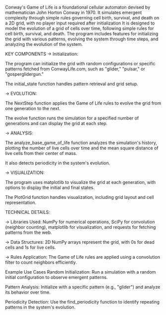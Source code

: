 Conway's Game of Life is a foundational cellular automaton devised by mathematician John Horton Conway in 1970. It simulates emergent complexity through simple rules governing cell birth, survival, and death on a 2D grid, with no player input required after initialization
It is designed to model the evolution of a grid of cells over time, following simple rules for cell birth, survival, and death. The program includes features for initializing the grid with various patterns, evolving the system through time steps, and analyzing the evolution of the system.

KEY COMPONENTS
-> Initialization:

The program can initialize the grid with random configurations or specific patterns fetched from ConwayLife.com, such as "glider," "pulsar," or "gosperglidergun."

The initial_state function handles pattern retrieval and grid setup.

-> EVOLUTION:

The NextStep function applies the Game of Life rules to evolve the grid from one generation to the next.

The evolve function runs the simulation for a specified number of generations and can display the grid at each step.

-> ANALYSIS:

The analyze_base_game_of_life function analyzes the simulation's history, plotting the number of live cells over time and the mean square distance of live cells from their center of mass.

It also detects periodicity in the system's evolution.

-> VISUALIZATION:

The program uses matplotlib to visualize the grid at each generation, with options to display the initial and final states.

The PlotGrid function handles visualization, including grid layout and cell representation.

TECHNICAL DETAILS:

-> Libraries Used: NumPy for numerical operations, SciPy for convolution (neighbor counting), matplotlib for visualization, and requests for fetching patterns from the web.

-> Data Structures: 2D NumPy arrays represent the grid, with 0s for dead cells and 1s for live cells.

-> Rules Application: The Game of Life rules are applied using a convolution filter to count neighbors efficiently.

Example Use Cases
Random Initialization: Run a simulation with a random initial configuration to observe emergent patterns.

Pattern Analysis: Initialize with a specific pattern (e.g., "glider") and analyze its behavior over time.

Periodicity Detection: Use the find_periodicity function to identify repeating patterns in the system's evolution.
